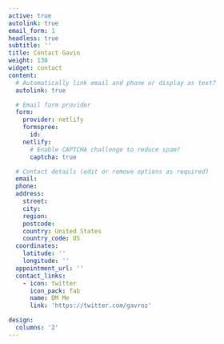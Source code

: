 ```yaml
---
active: true
autolink: true
email_form: 1
headless: true
subtitle: ''
title: Contact Gavin
weight: 130
widget: contact
content:
  # Automatically link email and phone or display as text?
  autolink: true

  # Email form provider
  form:
    provider: netlify
    formspree:
      id:
    netlify:
      # Enable CAPTCHA challenge to reduce spam?
      captcha: true

  # Contact details (edit or remove options as required)
  email: 
  phone: 
  address:
    street: 
    city: 
    region: 
    postcode:
    country: United States
    country_code: US
  coordinates:
    latitude: ''
    longitude: ''
  appointment_url: ''
  contact_links:
    - icon: twitter
      icon_pack: fab
      name: DM Me
      link: 'https://twitter.com/gavroz'

design:
  columns: '2'
---
```

